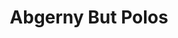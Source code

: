 ---
slug: abgerny-but-polos-2741
title: Abgerny But Polos
description: "Abgerny But Polos is an exciting online game. Play for free directly in your browser!"
icon: /images/popular_mods/Abgerny But Polos.png
url: https://wowtbc.net/sprunkin/abgerny-but-polos/index.html
previewImage: /images/popular_mods/Abgerny But Polos.png
type: popular mods

# SEO配置
seo:
  title: "Abgerny But Polos - Play Free Online Game | Fun Browser Games"
  description: "Abgerny But Polos - Play this fun online game for free in your browser. No download required!"
  ogImage: "/images/popular_mods/Abgerny But Polos.png"
  keywords: "abgerny-but-polos-2741, online game, browser game, free game, popular mods game, play online"

videoUrls:
  - https://www.youtube.com/embed/example1
  - https://www.youtube.com/embed/example2

whyPlay:
  title: "Why Play Abgerny But Polos?"
  items:
    - "Immersive Gameplay: Abgerny But Polos offers an engaging and immersive gaming experience that will keep you entertained for hours"
    - "Challenging Levels: Test your skills with increasingly difficult challenges and obstacles"
    - "Beautiful Graphics: Enjoy stunning visuals and smooth animations that bring the game world to life"
    - "Regular Updates: New content and features are added regularly to keep the game fresh and exciting"
    - "Free to Play: Experience all the fun without spending a penny"
    - "Community Features: Connect with other players, share strategies, and compete for high scores"
    - "Cross-Platform: Play on any device with a web browser, no downloads required"

features:
  title: "Key Features of Abgerny But Polos"
  image: "/images/popular_mods/Abgerny But Polos.png"
  items:
    - "Intuitive Controls: Easy to learn controls make Abgerny But Polos accessible for players of all skill levels"
    - "Multiple Game Modes: Enjoy various gameplay options that provide different challenges and experiences"
    - "Character Customization: Personalize your gaming experience with unique characters and items"
    - "Achievement System: Complete special tasks to earn rewards and recognition"
    - "Leaderboards: Compete with players worldwide and see who can achieve the highest scores"

characteristics:
  title: "Game Characteristics"
  image: "/images/popular_mods/Abgerny But Polos.png"
  items:
    - "Genre: Popular mods game with elements of strategy and skill"
    - "Difficulty: Suitable for both casual gamers and those seeking a challenge"
    - "Play Time: Quick sessions or extended gameplay, depending on your preference"
    - "Art Style: Vibrant and engaging visuals that enhance the gaming experience"
    - "Sound Design: Immersive audio that complements the gameplay perfectly"

info: "Abgerny But Polos is an exciting online game that offers players a unique and engaging gaming experience. With its intuitive controls, stunning visuals, and challenging gameplay, Abgerny But Polos provides hours of entertainment for players of all ages and skill levels. Whether you're looking for a quick gaming session during a break or an extended play session, Abgerny But Polos delivers an immersive experience that will keep you coming back for more. The game features multiple levels of increasing difficulty, ensuring that players are constantly challenged as they progress. With regular updates adding new content and features, Abgerny But Polos remains fresh and exciting, providing endless entertainment options for its growing community of players."

howToPlayIntro: "Welcome to Abgerny But Polos! This guide will walk you through the basics and help you master the game. Whether you're a beginner or looking to improve your skills, these tips and instructions will enhance your gaming experience."

howToPlaySteps:
  - title: "Getting Started"
    description: "Begin your Abgerny But Polos adventure by familiarizing yourself with the controls. Use your keyboard or mouse to navigate through the game interface. The tutorial will guide you through the basic mechanics and help you understand the objectives."
  - title: "Understanding the Objectives"
    description: "In Abgerny But Polos, your main goal is to progress through levels by completing specific objectives. Each level presents unique challenges that require different strategies and approaches."
  - title: "Mastering the Controls"
    description: "Practice using the controls to improve your precision and reaction time. Abgerny But Polos requires quick reflexes and strategic thinking to overcome obstacles and defeat opponents."
  - title: "Utilizing Power-ups"
    description: "Collect power-ups throughout the game to enhance your abilities and overcome difficult challenges. Each power-up offers unique advantages that can be crucial for success."
  - title: "Developing Strategies"
    description: "As you progress in Abgerny But Polos, develop effective strategies for different scenarios. Analyze patterns, anticipate challenges, and adapt your approach to maximize your performance."

faq:
  title: "Frequently Asked Questions about Abgerny But Polos"
  items:
    - question: "Is Abgerny But Polos free to play?"
      answer: "Yes, Abgerny But Polos is completely free to play directly in your web browser. No downloads or purchases are required to enjoy the full game experience."
    - question: "Can I play Abgerny But Polos on mobile devices?"
      answer: "Yes, Abgerny But Polos is optimized for both desktop and mobile play. You can enjoy the game on any device with a web browser and internet connection."
    - question: "Are there any in-game purchases?"
      answer: "While Abgerny But Polos is free to play, there may be optional in-game purchases available for cosmetic items or additional features that don't affect core gameplay."
    - question: "How often is Abgerny But Polos updated?"
      answer: "The developers regularly update Abgerny But Polos with new content, features, and improvements based on player feedback and game performance."
    - question: "Can I play Abgerny But Polos offline?"
      answer: "Currently, Abgerny But Polos requires an internet connection to play as it's a browser-based online game."
    - question: "Is Abgerny But Polos suitable for children?"
      answer: "Yes, Abgerny But Polos is designed to be family-friendly and suitable for players of all ages."
    - question: "How do I report bugs or issues?"
      answer: "If you encounter any problems while playing Abgerny But Polos, you can report them through the game's support page or contact the developers directly through their website."
    - question: "Still Have Questions?"
      answer: "If you have additional questions about Abgerny But Polos that aren't covered in this FAQ, please visit our support center or contact our customer service team for assistance."
---